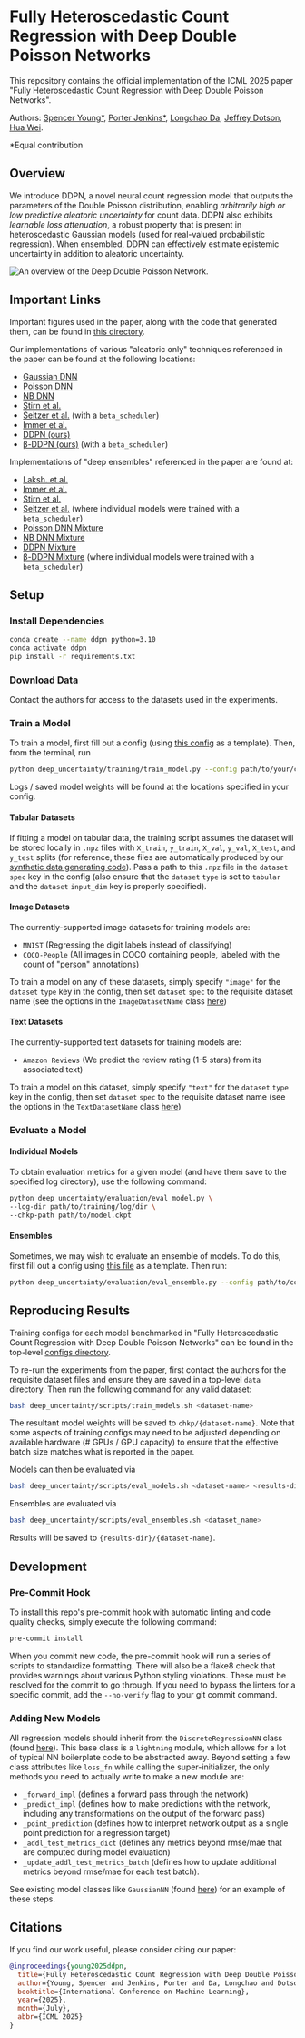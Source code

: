 # Fully Heteroscedastic Count Regression with Deep Double Poisson Networks

This repository contains the official implementation of the ICML 2025 paper "Fully Heteroscedastic Count Regression with Deep Double Poisson Networks".

Authors: [Spencer Young*](https://github.com/spencermyoung513), [Porter Jenkins*](https://science.byu.edu/directory/porter-jenkins), [Longchao Da](https://longchaoda.github.io/LongchaoHere/), [Jeffrey Dotson](https://fisher.osu.edu/people/dotson.83), [Hua Wei](https://search.asu.edu/profile/3095662).

\*Equal contribution

## Overview

We introduce DDPN, a novel neural count regression model that outputs the parameters of the Double Poisson distribution, enabling *arbitrarily high or low predictive aleatoric uncertainty* for count data. DDPN also exhibits *learnable loss attenuation*, a robust property that is present in heteroscedastic Gaussian models (used for real-valued probabilistic regression). When ensembled, DDPN can effectively estimate epistemic uncertainty in addition to aleatoric uncertainty.

![An overview of the Deep Double Poisson Network](deep_uncertainty/figures/artifacts/ddpn-fig.png).

## Important Links

Important figures used in the paper, along with the code that generated them, can be found in [this directory](deep_uncertainty/figures).

Our implementations of various "aleatoric only" techniques referenced in the paper can be found at the following locations:

- [Gaussian DNN](deep_uncertainty/models/gaussian_nn.py)
- [Poisson DNN](deep_uncertainty/models/poisson_nn.py)
- [NB DNN](deep_uncertainty/models/neg_binom_nn.py)
- [Stirn et al.](deep_uncertainty/models/faithful_gaussian_nn.py)
- [Seitzer et al.](deep_uncertainty/models/gaussian_nn.py) (with a `beta_scheduler`)
- [Immer et al.](deep_uncertainty/models/natural_gaussian_nn.py)
- [DDPN (ours)](deep_uncertainty/models/double_poisson_nn.py)
- [β-DDPN (ours)](deep_uncertainty/models/double_poisson_nn.py) (with a `beta_scheduler`)

Implementations of "deep ensembles" referenced in the paper are found at:

- [Laksh. et al.](deep_uncertainty/models/ensembles/gaussian_mixture_nn.py)
- [Immer et al.](deep_uncertainty/models/ensembles/natural_gaussian_mixture_nn.py)
- [Stirn et al.](deep_uncertainty/models/ensembles/faithful_gaussian_mixture_nn.py)
- [Seitzer et al.](deep_uncertainty/models/ensembles/gaussian_mixture_nn.py) (where individual models were trained with a `beta_scheduler`)
- [Poisson DNN Mixture](deep_uncertainty/models/ensembles/poisson_mixture_nn.py)
- [NB DNN Mixture](deep_uncertainty/models/ensembles/neg_binom_mixture_nn.py)
- [DDPN Mixture](deep_uncertainty/models/ensembles/double_poisson_mixture_nn.py)
- [β-DDPN Mixture](deep_uncertainty/models/ensembles/double_poisson_mixture_nn.py) (where individual models were trained with a `beta_scheduler`)

## Setup

### Install Dependencies

```bash
conda create --name ddpn python=3.10
conda activate ddpn
pip install -r requirements.txt
```

### Download Data

Contact the authors for access to the datasets used in the experiments.

### Train a Model

To train a model, first fill out a config (using [this config](deep_uncertainty/training/sample_train_config.yaml) as a template). Then, from the terminal, run

```bash
python deep_uncertainty/training/train_model.py --config path/to/your/config.yaml
```

Logs / saved model weights will be found at the locations specified in your config.

#### Tabular Datasets

If fitting a model on tabular data, the training script assumes the dataset will be stored locally in `.npz` files with `X_train`, `y_train`, `X_val`, `y_val`, `X_test`, and `y_test` splits (for reference, these files are automatically produced by our [synthetic data generating code](deep_uncertainty/data_generator.py)). Pass a path to this `.npz` file in the `dataset` `spec` key in the config (also ensure that the `dataset` `type` is set to `tabular` and the `dataset` `input_dim` key is properly specified).

#### Image Datasets

The currently-supported image datasets for training models are:

- `MNIST` (Regressing the digit labels instead of classifying)
- `COCO-People` (All images in COCO containing people, labeled with the count of "person" annotations)

To train a model on any of these datasets, simply specify `"image"` for the `dataset` `type` key in the config, then set `dataset` `spec` to the requisite dataset name (see the options in the `ImageDatasetName` class [here](deep_uncertainty/enums.py))

#### Text Datasets

The currently-supported text datasets for training models are:

- `Amazon Reviews` (We predict the review rating (1-5 stars) from its associated text)

To train a model on this dataset, simply specify `"text"` for the `dataset` `type` key in the config, then set `dataset` `spec` to the requisite dataset name (see the options in the `TextDatasetName` class [here](deep_uncertainty/enums.py))

### Evaluate a Model

#### Individual Models

To obtain evaluation metrics for a given model (and have them save to the specified log directory), use the following command:

```bash
python deep_uncertainty/evaluation/eval_model.py \
--log-dir path/to/training/log/dir \
--chkp-path path/to/model.ckpt
```

#### Ensembles

Sometimes, we may wish to evaluate an ensemble of models. To do this, first fill out a config using [this file](deep_uncertainty/evaluation/sample_ensemble_config.yaml) as a template. Then run:

```bash
python deep_uncertainty/evaluation/eval_ensemble.py --config path/to/config.yaml
```

## Reproducing Results

Training configs for each model benchmarked in "Fully Heteroscedastic Count Regression with Deep Double Poisson Networks" can be found in the top-level [configs directory](configs).

To re-run the experiments from the paper, first contact the authors for the requisite dataset files and ensure they are saved in a top-level `data` directory. Then run the following command for any valid dataset:

```bash
bash deep_uncertainty/scripts/train_models.sh <dataset-name>
```

The resultant model weights will be saved to `chkp/{dataset-name}`. Note that some aspects of training configs may need to be adjusted depending on available hardware (# GPUs / GPU capacity) to ensure that the effective batch size matches what is reported in the paper.

Models can then be evaluated via

```bash
bash deep_uncertainty/scripts/eval_models.sh <dataset-name> <results-dir>
```

Ensembles are evaluated via

```bash
bash deep_uncertainty/scripts/eval_ensembles.sh <dataset_name>
```

Results will be saved to `{results-dir}/{dataset-name}`.

## Development

### Pre-Commit Hook

To install this repo's pre-commit hook with automatic linting and code quality checks, simply execute the following command:

```bash
pre-commit install
```

When you commit new code, the pre-commit hook will run a series of scripts to standardize formatting. There will also be a flake8 check that provides warnings about various Python styling violations. These must be resolved for the commit to go through. If you need to bypass the linters for a specific commit, add the `--no-verify` flag to your git commit command.

### Adding New Models

All regression models should inherit from the `DiscreteRegressionNN` class (found [here](deep_uncertainty/models/discrete_regression_nn.py)). This base class is a `lightning` module, which allows for a lot of typical NN boilerplate code to be abstracted away. Beyond setting a few class attributes like `loss_fn` while calling the super-initializer, the only methods you need to actually write to make a new module are:

- `_forward_impl` (defines a forward pass through the network)
- `_predict_impl` (defines how to make predictions with the network, including any transformations on the output of the forward pass)
- `_point_prediction` (defines how to interpret network output as a single point prediction for a regression target)
- `_addl_test_metrics_dict` (defines any metrics beyond rmse/mae that are computed during model evaluation)
- `_update_addl_test_metrics_batch` (defines how to update additional metrics beyond rmse/mae for each test batch).

See existing model classes like `GaussianNN` (found [here](deep_uncertainty/models/gaussian_nn.py)) for an example of these steps.


## Citations

If you find our work useful, please consider citing our paper:

```bibtex
@inproceedings{young2025ddpn,
  title={Fully Heteroscedastic Count Regression with Deep Double Poisson Networks},
  author={Young, Spencer and Jenkins, Porter and Da, Longchao and Dotson, Jeffrey and Wei, Hua},
  booktitle={International Conference on Machine Learning},
  year={2025},
  month={July},
  abbr={ICML 2025}
}
```
